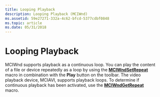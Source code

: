 ```yaml
---
title: Looping Playback
description: Looping Playback (MCIWnd)
ms.assetid: 59e27271-332a-4c62-bfcd-5377cdbf0848
ms.topic: article
ms.date: 05/31/2018
---
```


# Looping Playback

MCIWnd supports playback as a continuous loop. You can play the content of a file or device repeatedly as a loop by using the [**MCIWndSetRepeat**](/windows/desktop/api/Vfw/nf-vfw-mciwndsetrepeat) macro in combination with the **Play** button on the toolbar. The video playback device, MCIAVI, supports playback loops. To determine if continuous playback has been activated, use the [**MCIWndGetRepeat**](/windows/desktop/api/Vfw/nf-vfw-mciwndgetrepeat) macro.

 

 




